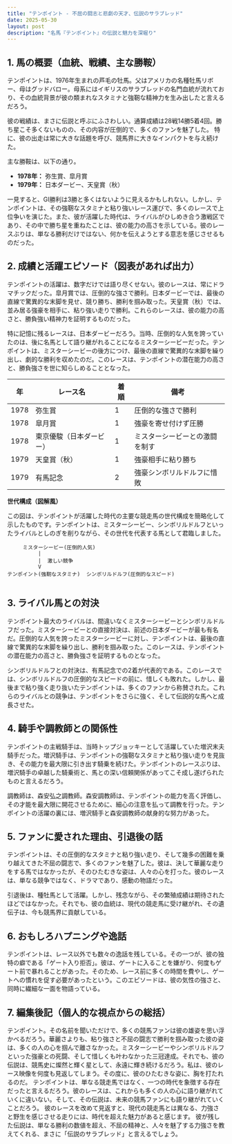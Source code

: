 ```yaml
---
title: "テンポイント - 不屈の闘志と悲劇の天才、伝説のサラブレッド"
date: 2025-05-30
layout: post
description: "名馬『テンポイント』の伝説と魅力を深堀り"
---
```


## 1. 馬の概要（血統、戦績、主な勝鞍）

テンポイントは、1976年生まれの芦毛の牡馬。父はアメリカの名種牡馬リボー、母はグッドバロー。母系にはイギリスのサラブレッドの名門血統が流れており、その血統背景が彼の類まれなスタミナと強靭な精神力を生み出したと言えるだろう。  

彼の戦績は、まさに伝説と呼ぶにふさわしい。通算成績は28戦14勝5着4回。勝ち星こそ多くないものの、その内容が圧倒的で、多くのファンを魅了した。  特に、彼の出走は常に大きな話題を呼び、競馬界に大きなインパクトを与え続けた。

主な勝鞍は、以下の通り。

* **1978年：** 弥生賞、皐月賞
* **1979年：** 日本ダービー、天皇賞（秋）


一見すると、GI勝利は3勝と多くはないように見えるかもしれない。しかし、テンポイントは、その強靭なスタミナと粘り強いレース運びで、多くのレースで上位争いを演じた。また、彼が活躍した時代は、ライバルがひしめき合う激戦区であり、その中で勝ち星を重ねたことは、彼の能力の高さを示している。彼のレースぶりは、単なる勝利だけではない、何かを伝えようとする意志を感じさせるものだった。


## 2. 成績と活躍エピソード（図表があれば出力）

テンポイントの活躍は、数字だけでは語り尽くせない。彼のレースは、常にドラマチックだった。皐月賞では、圧倒的な強さで勝利。日本ダービーでは、最後の直線で驚異的な末脚を見せ、競り勝ち、勝利を掴み取った。天皇賞（秋）では、並み居る強豪を相手に、粘り強い走りで勝利。これらのレースは、彼の能力の高さと、勝負強い精神力を証明するものだった。

特に記憶に残るレースは、日本ダービーだろう。当時、圧倒的な人気を誇っていたのは、後に名馬として語り継がれることになるミスターシービーだった。テンポイントは、ミスターシービーの後方につけ、最後の直線で驚異的な末脚を繰り出し、劇的な勝利を収めたのだ。このレースは、テンポイントの潜在能力の高さと、勝負強さを世に知らしめることとなった。

| 年 | レース名          | 着順 | 備考                                      |
|---|-------------------|-------|-------------------------------------------|
| 1978 | 弥生賞            | 1     | 圧倒的な強さで勝利                       |
| 1978 | 皐月賞            | 1     | 強豪を寄せ付けず圧勝                     |
| 1978 | 東京優駿（日本ダービー）| 1     | ミスターシービーとの激闘を制す          |
| 1979 | 天皇賞（秋）      | 1     | 強豪相手に粘り勝ち                       |
| 1979 | 有馬記念          | 2     | 強豪シンボリルドルフに惜敗               |


**世代構成（図解風）**

この図は、テンポイントが活躍した時代の主要な競走馬の世代構成を簡略化して示したものです。テンポイントは、ミスターシービー、シンボリルドルフといったライバルとしのぎを削りながら、その世代を代表する馬として君臨しました。


```
     ミスターシービー(圧倒的人気)
          |
          |  激しい競争
          V
テンポイント(強靭なスタミナ)  シンボリルドルフ(圧倒的なスピード)
     
```


## 3. ライバル馬との対決

テンポイント最大のライバルは、間違いなくミスターシービーとシンボリルドルフだった。ミスターシービーとの直接対決は、前述の日本ダービーが最も有名だ。圧倒的な人気を誇ったミスターシービーに対し、テンポイントは、最後の直線で驚異的な末脚を繰り出し、勝利を掴み取った。このレースは、テンポイントの潜在能力の高さと、勝負強さを証明するものとなった。

シンボリルドルフとの対決は、有馬記念での2着が代表的である。このレースでは、シンボリルドルフの圧倒的なスピードの前に、惜しくも敗れた。しかし、最後まで粘り強く走り抜いたテンポイントは、多くのファンから称賛された。これらのライバルとの競争は、テンポイントをさらに強く、そして伝説的な馬へと成長させた。


## 4. 騎手や調教師との関係性

テンポイントの主戦騎手は、当時トップジョッキーとして活躍していた増沢末夫騎手だった。増沢騎手は、テンポイントの強靭なスタミナと粘り強い走りを見抜き、その能力を最大限に引き出す騎乗を続けた。テンポイントのレースぶりは、増沢騎手の卓越した騎乗術と、馬との深い信頼関係があってこそ成し遂げられたものと言えるだろう。

調教師は、森安弘之調教師。森安調教師は、テンポイントの能力を高く評価し、その才能を最大限に開花させるために、細心の注意を払って調教を行った。テンポイントの活躍の裏には、増沢騎手と森安調教師の献身的な努力があった。


## 5. ファンに愛された理由、引退後の話

テンポイントは、その圧倒的なスタミナと粘り強い走り、そして幾多の困難を乗り越えてきた不屈の闘志で、多くのファンを魅了した。彼は、決して華麗な走りをする馬ではなかったが、そのひたむきな姿は、人々の心を打った。彼のレースは、単なる競争ではなく、ドラマであり、感動の物語だった。

引退後は、種牡馬として活躍。しかし、残念ながら、その繁殖成績は期待されたほどではなかった。それでも、彼の血統は、現代の競走馬に受け継がれ、その遺伝子は、今も競馬界に貢献している。


## 6. おもしろハプニングや逸話

テンポイントは、レース以外でも数々の逸話を残している。その一つが、彼の独特の癖である「ゲート入り拒否」。彼は、ゲートに入ることを嫌がり、何度もゲート前で暴れることがあった。そのため、レース前に多くの時間を費やし、ゲートへの慣れを促す必要があったという。このエピソードは、彼の気性の強さと、同時に繊細な一面を物語っている。


## 7. 編集後記（個人的な視点からの総括）

テンポイント。その名前を聞いただけで、多くの競馬ファンは彼の雄姿を思い浮かべるだろう。華麗さよりも、粘り強さと不屈の闘志で勝利を掴み取った彼の姿は、多くの人の心を掴んで離さなかった。ミスターシービーやシンボリルドルフといった強豪との死闘、そして惜しくも叶わなかった三冠達成。それでも、彼の伝説は、競馬史に燦然と輝く星として、永遠に輝き続けるだろう。私は、彼のレース映像を何度も見返してしまう。その度に、彼のひたむきな姿に、胸を打たれるのだ。  テンポイントは、単なる競走馬ではなく、一つの時代を象徴する存在だったと言えるだろう。彼のレースは、これからも多くの人の心に語り継がれていくに違いない。そして、その伝説は、未来の競馬ファンにも語り継がれていくことだろう。  彼のレースを改めて見返すと、現代の競走馬とは異なる、力強さと野生を感じさせる走りには、時代を超えた魅力があると感じます。  彼が残した伝説は、単なる勝利の数値を超え、不屈の精神と、人々を魅了する力強さを教えてくれる、まさに「伝説のサラブレッド」と言えるでしょう。
